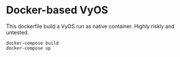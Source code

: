 # Docker-based VyOS

This dockerfile build a VyOS run as native container. Highly riskly and untested.
```
docker-compose build
docker-compose up
```

